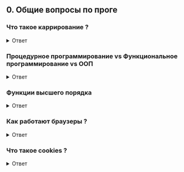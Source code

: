 ## 0. Общие вопросы по проге

### Что такое каррирование ?

<details>
<summary>Ответ</summary>

_Что такое ?_

```js
function sum(a, b) {
  return a + b;
}

sum(1, 2); // 3

function add(a) {
  return (b) => {
    return a + b;
  };
}

add(1)(2); // 3
```

_Зачем нужно ?_

Одна из целей - частичное применение аргументов.

```js
/**
 *
 * Сложная синхронная функция, которая долго и синхронно считает скидку
 * и вызывает много сайд-эффектов.
 *
 * @param {Object} customerData - данные о покупателе
 * @returns {number} - скидка
 *
 **/
function calculateDiscount(customerData) {
  /* */
}

function calculatePrice(customerData, originalPrice) {
  const discount = calculateDiscount(customerData);
  return discount * originalPrice;
}

// если много товаров, нужно вызывать долгую calculateDiscount каждый раз,
// даже если скидка такая же
const price = calculatePrice({ age: 22 }, 100);
const price2 = calculatePrice({ age: 22 }, 120);
const price3 = calculatePrice({ age: 22 }, 130);

// ...

function carryCalculatePrice(customerData) {
  const discount = calculateDiscount(customerData);
  return (originalPrice) => {
    return discount * originalPrice;
  };
}

// если много товаров, нужно вызывать долгую calculateDiscount можно вызвать только один раз,
// если скидка такая же
const calculatePrice = carryCalculatePrice({ age: 22 });
const price = calculatePrice(100);
const price2 = calculatePrice(120);
const price3 = calculatePrice(130);
```

[Статья про каррирование на learn.javascript.ru](https://learn.javascript.ru/currying-partials)

</details>

### Процедурное программирование vs Функциональное программирование vs ООП

<details>
<summary>Ответ</summary>

**Процедурное программирование, функциональное программирование и ООП - парадигмы как организовывать код.**

Процедурная парадигма - просто что-то общее выносим в функции (процедуры) и используем где надо.  
Помогает уменьшить дублирование кода.

Функциональная парадигма - можно использовать функции в качестве аргументов и возвращаемых значений (функции как объекты первого порядка).

ООП парадигма - группируем сущности в объекты.

</details>

### Функции высшего порядка

<details>
<summary>Ответ</summary>

Функция высшего порядка - функция, которая принимает в качестве аргументов или возвращает в качестве результата другие функции.  
Типичный пример - `Array.prototype.sort`.

</details>

### Как работают браузеры ?

<details>
<summary>Ответ</summary>

[Reflow, repaint](https://habr.com/ru/post/224187/).

[How browsers work ?](https://www.html5rocks.com/ru/tutorials/internals/howbrowserswork/).

[Critical rendering path](https://habr.com/ru/post/320430/).

</details>

### Что такое cookies ?

<details>
<summary>Ответ</summary>

[HTTP cookies](https://developer.mozilla.org/ru/docs/Web/HTTP/Cookies)

</details>
